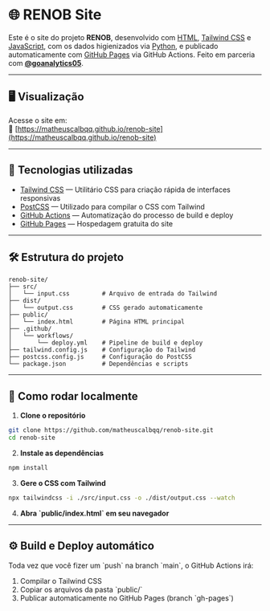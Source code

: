 # 🌐 RENOB Site

Este é o site do projeto **RENOB**, desenvolvido com [HTML](https://developer.mozilla.org/pt-BR/docs/Web/HTML), [Tailwind CSS](https://tailwindcss.com/) e [JavaScript](https://developer.mozilla.org/pt-BR/docs/Web/JavaScript), com os dados higienizados via [Python](https://www.python.org/), e publicado automaticamente com [GitHub Pages](https://pages.github.com/) via GitHub Actions. Feito em parceria com **[@goanalytics05](https://github.com/goanalytics05)**.

---

## 🖥️ Visualização

Acesse o site em:  
🔗 [https://matheuscalbqq.github.io/renob-site](https://matheuscalbqq.github.io/renob-site)

---

## 🧱 Tecnologias utilizadas

- [Tailwind CSS](https://tailwindcss.com/) — Utilitário CSS para criação rápida de interfaces responsivas
- [PostCSS](https://postcss.org/) — Utilizado para compilar o CSS com Tailwind
- [GitHub Actions](https://github.com/features/actions) — Automatização do processo de build e deploy
- [GitHub Pages](https://pages.github.com/) — Hospedagem gratuita do site

---

## 🛠️ Estrutura do projeto

```
renob-site/
├── src/
│   └── input.css         # Arquivo de entrada do Tailwind
├── dist/
│   └── output.css        # CSS gerado automaticamente
├── public/
│   └── index.html        # Página HTML principal
├── .github/
│   └── workflows/
│       └── deploy.yml    # Pipeline de build e deploy
├── tailwind.config.js    # Configuração do Tailwind
├── postcss.config.js     # Configuração do PostCSS
└── package.json          # Dependências e scripts
```

---

## 🧪 Como rodar localmente

1. **Clone o repositório**

```bash
git clone https://github.com/matheuscalbqq/renob-site.git
cd renob-site
```

2. **Instale as dependências**

```bash
npm install
```

3. **Gere o CSS com Tailwind**

```bash
npx tailwindcss -i ./src/input.css -o ./dist/output.css --watch
```

4. **Abra \`public/index.html\` em seu navegador**

---

## ⚙️ Build e Deploy automático

Toda vez que você fizer um \`push\` na branch \`main\`, o GitHub Actions irá:

1. Compilar o Tailwind CSS
2. Copiar os arquivos da pasta \`public/\`
3. Publicar automaticamente no GitHub Pages (branch \`gh-pages\`)

